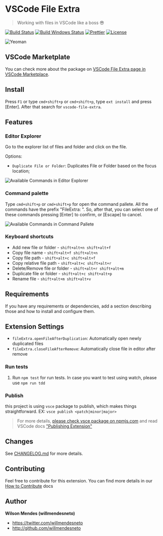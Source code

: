 # VSCode File Extra

> Working with files in VSCode like a boss 😎

[![Build Status](https://travis-ci.org/willmendesneto/vscode-file-extra.svg?branch=master)](https://travis-ci.org/willmendesneto/vscode-file-extra)
[![Build Windows Status](https://ci.appveyor.com/api/projects/status/github/willmendesneto/vscode-file-extra?svg=true)](https://ci.appveyor.com/project/willmendesneto/vscode-file-extra/branch/master)
[![Prettier](https://img.shields.io/badge/code_style-prettier-ff69b4.svg?style=flat-square)](https://github.com/prettier/prettier)
[![License](https://img.shields.io/badge/license-MIT-blue.svg?style=flat-square)](LICENSE)

![Yeoman](./images/logo.png)

## VSCode Marketplate

You can check more about the package on [VSCode File Extra page in VSCode Marketplace](https://marketplace.visualstudio.com/items?itemName=willmendesneto.vscode-file-extra).

## Install

Press `F1` or type `cmd+shift+p` or `cmd+shift+p`, type `ext install` and press [Enter]. After that search for `vscode-file-extra`.

## Features

### Editor Explorer

Go to the explorer list of files and folder and click on the file.

Options:

- `Duplicate File or Folder`: Duplicates File or Folder based on the focus location;

![Available Commands in Editor Explorer](images/command-list-explorer.png)

### Command palette

Type `cmd+shift+p` or `cmd+shift+p` for open the command pallete. All the commands have the prefix "FileExtra: ". So, after that, you can select one of these commands pressing [Enter] to confirm, or [Escape] to cancel.

![Available Commands in Command Pallete](images/command-list.png)

### Keyboard shortcuts

- Add new file or folder - `shift+alt+n shift+alt+f`
- Copy file name - `shift+alt+f shift+alt+n`
- Copy file path - `shift+alt+c shift+alt+f`
- Copy relative file path - `shift+alt+c shift+alt+r`
- Delete/Remove file or folder - `shift+alt+r shift+alt+m`
- Duplicate file or folder - `shift+alt+c shift+alt+p`
- Rename file - `shift+alt+m shift+alt+v`

## Requirements

If you have any requirements or dependencies, add a section describing those and how to install and configure them.

## Extension Settings

- `fileExtra.openFileAfterDuplication`: Automatically open newly duplicated files
- `fileExtra.closeFileAfterRemove`: Automatically close file in editor after remove

### Run tests

1. Run `npm test` for run tests. In case you want to test using watch, please use `npm run tdd`

### Publish

this project is using `vsce` package to publish, which makes things straightforward. EX: `vsce publish <patch|minor|major>`

> For more details, [please check vsce package on npmjs.com](https://www.npmjs.com/package/vsce) and read VSCode docs ["Publishing Extension"](https://code.visualstudio.com/api/working-with-extensions/publishing-extension)

## Changes

See [CHANGELOG.md](./CHANGELOG.md) for more details.

## Contributing

Feel free to contribute for this extension. You can find more details in our [How to Contribute](./CONTRIBUTING.md) docs

## Author

**Wilson Mendes (willmendesneto)**

- <https://twitter.com/willmendesneto>
- <http://github.com/willmendesneto>
